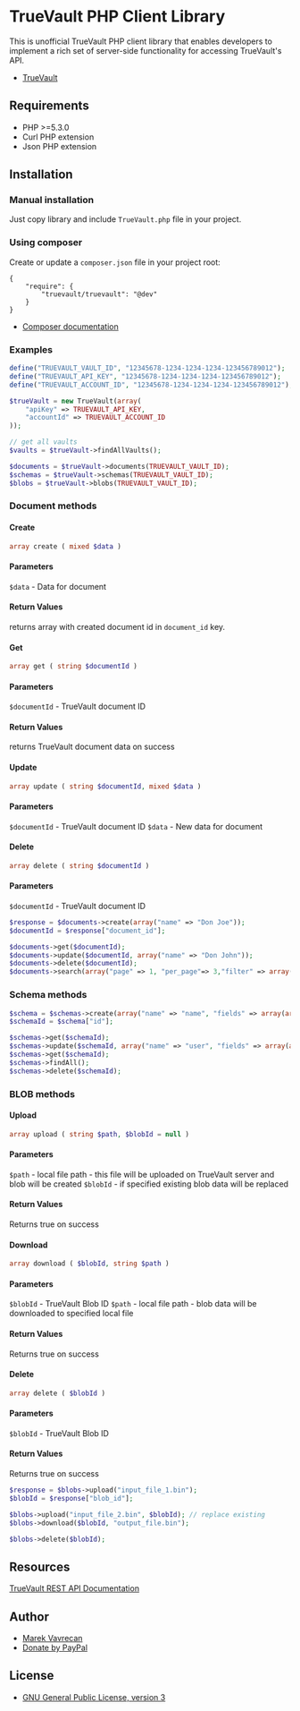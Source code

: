 # TrueVault PHP Client Library

This is unofficial TrueVault PHP client library that enables developers to implement a rich set of server-side functionality for accessing TrueVault's API.
- [TrueVault](https://www.truevault.com/)

## Requirements
- PHP >=5.3.0
- Curl PHP extension
- Json PHP extension

## Installation
### Manual installation
Just copy library and include `TrueVault.php` file in your project.

### Using composer
Create or update a `composer.json` file in your project root:

```
{
    "require": {
        "truevault/truevault": "@dev"
    }
}
```

- [Composer documentation](https://getcomposer.org/doc/)

### Examples
```php
define("TRUEVAULT_VAULT_ID", "12345678-1234-1234-1234-123456789012");
define("TRUEVAULT_API_KEY", "12345678-1234-1234-1234-123456789012");
define("TRUEVAULT_ACCOUNT_ID", "12345678-1234-1234-1234-123456789012");

$trueVault = new TrueVault(array(
    "apiKey" => TRUEVAULT_API_KEY,
    "accountId" => TRUEVAULT_ACCOUNT_ID
));

// get all vaults
$vaults = $trueVault->findAllVaults();

$documents = $trueVault->documents(TRUEVAULT_VAULT_ID);
$schemas = $trueVault->schemas(TRUEVAULT_VAULT_ID);
$blobs = $trueVault->blobs(TRUEVAULT_VAULT_ID);
```

### Document methods

#### Create
```php
array create ( mixed $data )
```
#### Parameters
`$data` - Data for document
#### Return Values
returns array with created document id in `document_id` key.

#### Get
```php
array get ( string $documentId )
```
#### Parameters
`$documentId` - TrueVault document ID
#### Return Values
returns TrueVault document data on success

#### Update
```php
array update ( string $documentId, mixed $data )
```
#### Parameters
`$documentId` - TrueVault document ID
`$data` - New data for document

#### Delete
```php
array delete ( string $documentId )
```
#### Parameters
`$documentId` - TrueVault document ID


```php
$response = $documents->create(array("name" => "Don Joe"));
$documentId = $response["document_id"];

$documents->get($documentId);
$documents->update($documentId, array("name" => "Don John"));
$documents->delete($documentId);
$documents->search(array("page" => 1, "per_page"=> 3,"filter" => array("name" => array("type" => "not", "value" => "Susan"));
```

### Schema methods
```php
$schema = $schemas->create(array("name" => "name", "fields" => array(array("name" => "name", "index" => true, "type" => "string"))));
$schemaId = $schema["id"];

$schemas->get($schemaId);
$schemas->update($schemaId, array("name" => "user", "fields" => array(array("name" => "name", "index" => true, "type" => "string"))));
$schemas->get($schemaId);
$schemas->findAll();
$schemas->delete($schemaId);
```

### BLOB methods

#### Upload
```php
array upload ( string $path, $blobId = null )
```
#### Parameters
`$path` - local file path - this file will be uploaded on TrueVault server and blob will be created
`$blobId` - if specified existing blob data will be replaced
#### Return Values
Returns true on success


#### Download
```php
array download ( $blobId, string $path )
```
#### Parameters
`$blobId` - TrueVault Blob ID
`$path` - local file path - blob data will be downloaded to specified local file
#### Return Values
Returns true on success


#### Delete
```php
array delete ( $blobId )
```
#### Parameters
`$blobId` - TrueVault Blob ID
#### Return Values
Returns true on success


```php
$response = $blobs->upload("input_file_1.bin");
$blobId = $response["blob_id"];

$blobs->upload("input_file_2.bin", $blobId); // replace existing
$blobs->download($blobId, "output_file.bin");

$blobs->delete($blobId);
```

## Resources
[TrueVault REST API Documentation](https://www.truevault.com/documentation/rest-api.html)

## Author
- [Marek Vavrecan](mailto:vavrecan@gmail.com)
- [Donate by PayPal](https://www.paypal.com/cgi-bin/webscr?cmd=_donations&business=DX479UBWGSMUG&lc=US&item_name=Friend%20List%20Watcher&currency_code=USD&bn=PP%2dDonationsBF%3abtn_donateCC_LG%2egif%3aNonHosted)

## License
- [GNU General Public License, version 3](http://www.gnu.org/licenses/gpl-3.0.html)